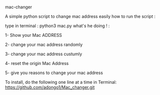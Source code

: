 mac-changer

A simple python script to change mac address easily
how to run the script :

type in terminal : python3 mac.py
what's he doing ! :

1- Show your Mac ADDRESS

2- change your mac address randomly

3- change your mac address custumly

4- reset the origin Mac Address

5- give you reasons to change your mac address

To install, do the following one line at a time in Terminal:
https://github.com/adongo1/Mac_changer.git
